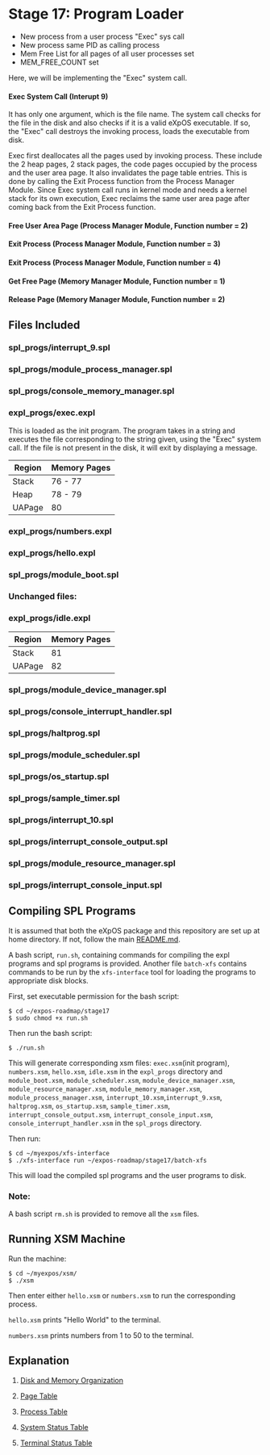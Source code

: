 # Stage 17: Program Loader

* New process from a user process "Exec" sys call
* New process same PID as calling process
* Mem Free List for all pages of all user processes set
* MEM_FREE_COUNT set


Here, we will be implementing the "Exec" system call.

#### Exec System Call (Interupt 9)

 It has only one argument, which is the file name. The system call checks for the file in the disk and also checks if it is a valid eXpOS executable. If so, the "Exec" call destroys the invoking process, loads the executable from disk.

 Exec first deallocates all the pages used by invoking process. These include the 2 heap pages, 2 stack pages, the code pages occupied by the process and the user area page. It also invalidates the page table entries. This is done by calling the Exit Process function from the Process Manager Module. Since Exec system call runs in kernel mode and needs a kernel stack for its own execution, Exec reclaims the same user area page after coming back from the Exit Process function.

#### Free User Area Page (Process Manager Module, Function number = 2)
#### Exit Process (Process Manager Module, Function number = 3)
#### Exit Process (Process Manager Module, Function number = 4)
#### Get Free Page (Memory Manager Module, Function number = 1)
#### Release Page (Memory Manager Module, Function number = 2)

## Files Included

### spl_progs/interrupt_9.spl

### spl_progs/module_process_manager.spl

### spl_progs/console_memory_manager.spl

### expl_progs/exec.expl

This is loaded as the init program. The program takes in a string and executes the file corresponding to the string given, using the "Exec" system call. If the file is not present in the disk, it will exit by displaying a message.

| Region | Memory Pages |
|---|---|
| Stack | 76 - 77 |
| Heap | 78 - 79 |
| UAPage | 80 |

### expl_progs/numbers.expl

### expl_progs/hello.expl

### spl_progs/module_boot.spl

### Unchanged files:

### expl_progs/idle.expl

| Region | Memory Pages |
|---|---|
| Stack | 81 |
| UAPage | 82 |

### spl_progs/module_device_manager.spl

### spl_progs/console_interrupt_handler.spl

### spl_progs/haltprog.spl

### spl_progs/module_scheduler.spl

### spl_progs/os_startup.spl

### spl_progs/sample_timer.spl

### spl_progs/interrupt_10.spl

### spl_progs/interrupt_console_output.spl

### spl_progs/module_resource_manager.spl

### spl_progs/interrupt_console_input.spl

## Compiling SPL Programs

It is assumed that both the eXpOS package and this repository are set up at home directory. If not, follow the main [README.md](/README.md).

A bash script, `run.sh`, containing commands for compiling the expl programs and spl programs is provided. Another file `batch-xfs` contains commands to be run by the `xfs-interface` tool for loading the programs to appropriate disk blocks.

First, set executable permission for the bash script:

```
$ cd ~/expos-roadmap/stage17
$ sudo chmod +x run.sh
```

Then run the bash script:

```
$ ./run.sh
```

This will generate corresponding xsm files: `exec.xsm`(init program), `numbers.xsm`, `hello.xsm`, `idle.xsm` in the `expl_progs` directory and `module_boot.xsm`, `module_scheduler.xsm`, `module_device_manager.xsm`, `module_resource_manager.xsm`, `module_memory_manager.xsm`, `module_process_manager.xsm`, `interrupt_10.xsm`,`interrupt_9.xsm`, `haltprog.xsm`, `os_startup.xsm`, `sample_timer.xsm`, `interrupt_console_output.xsm`, `interrupt_console_input.xsm`, `console_interrupt_handler.xsm` in the `spl_progs` directory.

Then run:

```
$ cd ~/myexpos/xfs-interface
$ ./xfs-interface run ~/expos-roadmap/stage17/batch-xfs
```

This will load the compiled spl programs and the user programs to disk.

### Note: 

A bash script `rm.sh` is provided to remove all the `xsm` files.

## Running XSM Machine

Run the machine:

```
$ cd ~/myexpos/xsm/
$ ./xsm
```

Then enter either `hello.xsm` or `numbers.xsm` to run the corresponding process.

`hello.xsm` prints "Hello World" to the terminal.

`numbers.xsm` prints numbers from 1 to 50 to the terminal.

## Explanation

1. [Disk and Memory Organization](https://exposnitc.github.io/os_implementation.html)

2. [Page Table](https://exposnitc.github.io/arch_spec-files/paging_hardware.html)

3. [Process Table](https://exposnitc.github.io/os_design-files/process_table.html)

4. [System Status Table](https://exposnitc.github.io/os_design-files/mem_ds.html#ss_table)

5. [Terminal Status Table](https://exposnitc.github.io/os_design-files/mem_ds.html#ts_table)